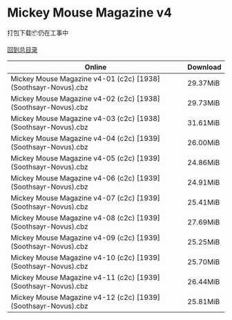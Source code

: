 # Mickey Mouse Magazine v4

打包下载📦仍在工事中

[回到总目录](/Catalogs.md)







Online | Download
--- | ---
Mickey Mouse Magazine v4-01 (c2c) [1938] (Soothsayr-Novus).cbz | 29.37MiB
Mickey Mouse Magazine v4-02 (c2c) [1938] (Soothsayr-Novus).cbz | 29.73MiB
Mickey Mouse Magazine v4-03 (c2c) [1938] (Soothsayr-Novus).cbz | 31.61MiB
Mickey Mouse Magazine v4-04 (c2c) [1939] (Soothsayr-Novus).cbz | 26.00MiB
Mickey Mouse Magazine v4-05 (c2c) [1939] (Soothsayr-Novus).cbz | 24.86MiB
Mickey Mouse Magazine v4-06 (c2c) [1939] (Soothsayr-Novus).cbz | 24.91MiB
Mickey Mouse Magazine v4-07 (c2c) [1939] (Soothsayr-Novus).cbz | 25.41MiB
Mickey Mouse Magazine v4-08 (c2c) [1939] (Soothsayr-Novus).cbz | 27.69MiB
Mickey Mouse Magazine v4-09 (c2c) [1939] (Soothsayr-Novus).cbz | 25.25MiB
Mickey Mouse Magazine v4-10 (c2c) [1939] (Soothsayr-Novus).cbz | 25.70MiB
Mickey Mouse Magazine v4-11 (c2c) [1939] (Soothsayr-Novus).cbz | 26.44MiB
Mickey Mouse Magazine v4-12 (c2c) [1939] (Soothsayr-Novus).cbz | 25.81MiB